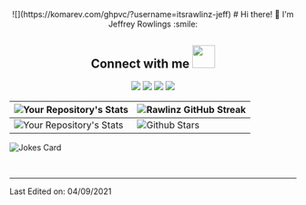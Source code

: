 <div align='center'>
![](https://komarev.com/ghpvc/?username=itsrawlinz-jeff)
# Hi there! 👋 I'm Jeffrey Rowlings :smile:

## Connect with me <img src='https://raw.githubusercontent.com/ShahriarShafin/ShahriarShafin/main/Assets/handshake.gif' width="40px">

[<img src="https://img.shields.io/badge/LinkedIn-JeffreyRowlings-blue?style=for-the-badge&logo=linkedin">](https://www.linkedin.com/in/jeffrey-rowlings-1b4aa81aa/)
[<img src="https://img.shields.io/badge/Twitter-RawlinzJ-blue?style=for-the-badge&logo=twitter">](https://twitter.com/RawlinzJ)
[<img src="https://img.shields.io/badge/Portfolio-RawlinzDesigns-blue?style=for-the-badge&logo=website">](https://itsrawlinz-jeff.github.io/rawlinzdesignsblogspot/blog/index.html)
[<img src="https://img.shields.io/badge/GitHub-itsrawlinz--jeff-blue?style=for-the-badge&logo=github">](https://github.com/itsrawlinz-jeff)



</div>

| ![Your Repository's Stats](https://github-readme-stats.vercel.app/api?username=itsrawlinz-jeff&show_icons=true&theme=tokyonight) | ![Rawlinz GitHub Streak](https://github-readme-streak-stats.herokuapp.com/?user=itsrawlinz-jeff&theme=tokyonight) |
| --- | --- |
| ![Your Repository's Stats](https://github-readme-stats.vercel.app/api/top-langs/?username=itsrawlinz-jeff&layout=compact&theme=blue-green) | ![Github Stars](https://github-readme-stats.vercel.app/api?username=itsrawlinz-jeff&show_icons=true&locale=en&count_private=true&hide_rank=true&custom_title=My%20GitHub%20Stats&disable_animations=true&theme=tokyonight) |

![Jokes Card](https://readme-jokes.vercel.app/api?theme=tokyonight)

<br>

-----

Last Edited on: 04/09/2021
